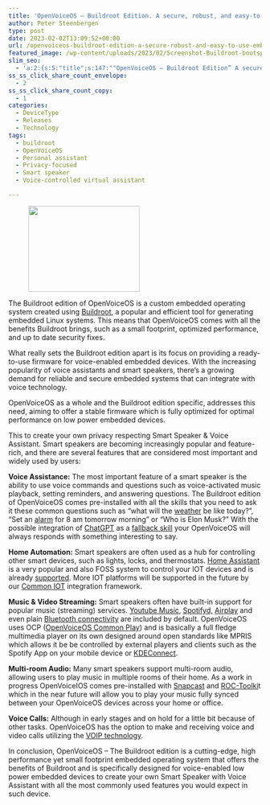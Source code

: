 ```yaml
---
title: 'OpenVoiceOS – Buildroot Edition. A secure, robust, and easy-to-use embedded Operating System for your Smart Speaker & Voice Assistant devices.'
author: Peter Steenbergen
type: post
date: 2023-02-02T13:09:52+00:00
url: /openvoiceos-buildroot-edition-a-secure-robust-and-easy-to-use-embedded-operating-system-for-your-smart-speaker-voice-assistant-devices/
featured_image: /wp-content/uploads/2023/02/Screenshot-Buildroot-bootsplash-1200x675.png
slim_seo:
  - 'a:2:{s:5:"title";s:147:""OpenVoiceOS – Buildroot Edition” A secure, robust, and easy-to-use embedded Operating System for your Smart Speaker & Voice Assistant devices.";s:11:"description";s:359:"OpenVoiceOS – The Buildroot edition is a cutting-edge, high performance yet small footprint embedded operating system that offers the benefits of Buildroot and is specifically designed for voice-enabled low power embedded devices to create your own Smart Speaker with Voice Assistant with all the most commonly used features you would expect in such device.";}'
ss_ss_click_share_count_envelope:
  - 2
ss_ss_click_share_count_copy:
  - 1
categories:
  - DeviceType
  - Releases
  - Technology
tags:
  - buildroot
  - OpenVoiceOS
  - Personal assistant
  - Privacy-focused
  - Smart speaker
  - Voice-controlled virtual assistant

---
```

<div class="wp-block-image">
  <figure class="alignleft size-full is-resized"><img decoding="async" loading="lazy" src="https://openvoiceos.org/wp-content/uploads/2021/04/ovos-egg.png" alt="" class="wp-image-243" width="221" height="171" srcset="https://openvoiceos.org/wp-content/uploads/2021/04/ovos-egg.png 660w, https://openvoiceos.org/wp-content/uploads/2021/04/ovos-egg-300x233.png 300w" sizes="(max-width: 221px) 85vw, 221px" /></figure>
</div>

The Buildroot edition of OpenVoiceOS is a custom embedded operating system created using <a href="https://buildroot.org/" target="_blank" rel="noreferrer noopener">Buildroot</a>, a popular and efficient tool for generating embedded Linux systems. This means that OpenVoiceOS comes with all the benefits Buildroot brings, such as a small footprint, optimized performance, and up to date security fixes.

What really sets the Buildroot edition apart is its focus on providing a ready-to-use firmware for voice-enabled embedded devices. With the increasing popularity of voice assistants and smart speakers, there&#8217;s a growing demand for reliable and secure embedded systems that can integrate with voice technology.

OpenVoiceOS as a whole and the Buildroot edition specific, addresses this need, aiming to offer a stable firmware which is fully optimized for optimal performance on low power embedded devices.

This to create your own privacy respecting Smart Speaker & Voice Assistant. Smart speakers are becoming increasingly popular and feature-rich, and there are several features that are considered most important and widely used by users:

**Voice Assistance:** The most important feature of a smart speaker is the ability to use voice commands and questions such as voice-activated music playback, setting reminders, and answering questions. The Buildroot edition of OpenVoiceOS comes pre-installed with all the skills that you need to ask it these common questions such as “what will the <a rel="noreferrer noopener" href="https://github.com/OpenVoiceOS/skill-ovos-weather" target="_blank">weather</a> be like today?”, “Set an <a rel="noreferrer noopener" href="https://github.com/NeonGeckoCom/skill-alerts" target="_blank">alarm</a> for 8 am tomorrow morning” or “Who is Elon Musk?” With the possible integration of <a href="https://chat.openai.com/" target="_blank" rel="noreferrer noopener">ChatGPT</a> as a <a href="https://github.com/OpenVoiceOS/skill-ovos-fallback-chatgpt" target="_blank" rel="noreferrer noopener">fallback skill</a> your OpenVoiceOS will always responds with something interesting to say.

**Home Automation:** Smart speakers are often used as a hub for controlling other smart devices, such as lights, locks, and thermostats. <a rel="noreferrer noopener" href="https://www.home-assistant.io/" target="_blank">Home Assistant</a> is a very popular and also FOSS system to control your IOT devices and is already <a href="https://github.com/OpenVoiceOS/ovos-PHAL-plugin-homeassistant" target="_blank" rel="noreferrer noopener">supported</a>. More IOT platforms will be supported in the future by our <a href="https://github.com/OpenVoiceOS/ovos-PHAL-plugin-commonIOT" target="_blank" rel="noreferrer noopener">Common IOT</a> integration framework.

**Music & Video Streaming:** Smart speakers often have built-in support for popular music (streaming) services. <a href="https://openvoiceos.github.io/community-docs/playing_music/#youtube-music" target="_blank" rel="noreferrer noopener">Youtube Music</a>, <a href="https://openvoiceos.github.io/community-docs/spotifyd/" target="_blank" rel="noreferrer noopener">Spotifyd,</a> <a href="https://openvoiceos.github.io/community-docs/airplay/" target="_blank" rel="noreferrer noopener">Airplay</a> and even plain <a href="https://openvoiceos.github.io/community-docs/btspeaker/" target="_blank" rel="noreferrer noopener">Bluetooth connectivity</a> are included by default. OpenVoiceOS uses OCP (<a href="https://openvoiceos.github.io/community-docs/OCP/" target="_blank" rel="noreferrer noopener">OpenVoiceOS Common Play</a>) and is basically a full fledge multimedia player on its own designed around open standards like MPRIS which allows it be be controlled by external players and clients such as the Spotify App on your mobile device or <a href="https://openvoiceos.github.io/community-docs/kdeconnect/" target="_blank" rel="noreferrer noopener">KDEConnect</a>.

**Multi-room Audio:** Many smart speakers support multi-room audio, allowing users to play music in multiple rooms of their home. As a work in progress OpenVoiceIOS comes pre-installed with <a href="https://github.com/badaix/snapcast" target="_blank" rel="noreferrer noopener">Snapcast</a> and <a href="https://roc-streaming.org/" target="_blank" rel="noreferrer noopener">ROC-Toolki</a>t which in the near future will allow you to play your music fully synced between your OpenVoiceOS devices across your home or office.

**Voice Calls:** Although in early stages and on hold for a little bit because of other tasks. OpenVoiceOS has the option to make and receiving voice and video calls utilizing the <a href="https://github.com/baresip/baresip/" target="_blank" rel="noreferrer noopener">VOIP technology</a>. 



In conclusion, OpenVoiceOS – The Buildroot edition is a cutting-edge, high performance yet small footprint embedded operating system that offers the benefits of Buildroot and is specifically designed for voice-enabled low power embedded devices to create your own Smart Speaker with Voice Assistant with all the most commonly used features you would expect in such device.